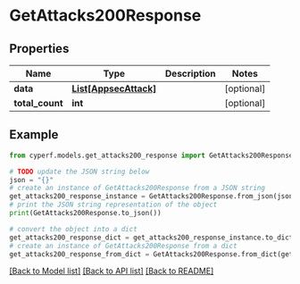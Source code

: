 # GetAttacks200Response


## Properties

Name | Type | Description | Notes
------------ | ------------- | ------------- | -------------
**data** | [**List[AppsecAttack]**](AppsecAttack.md) |  | [optional] 
**total_count** | **int** |  | [optional] 

## Example

```python
from cyperf.models.get_attacks200_response import GetAttacks200Response

# TODO update the JSON string below
json = "{}"
# create an instance of GetAttacks200Response from a JSON string
get_attacks200_response_instance = GetAttacks200Response.from_json(json)
# print the JSON string representation of the object
print(GetAttacks200Response.to_json())

# convert the object into a dict
get_attacks200_response_dict = get_attacks200_response_instance.to_dict()
# create an instance of GetAttacks200Response from a dict
get_attacks200_response_from_dict = GetAttacks200Response.from_dict(get_attacks200_response_dict)
```
[[Back to Model list]](../README.md#documentation-for-models) [[Back to API list]](../README.md#documentation-for-api-endpoints) [[Back to README]](../README.md)


